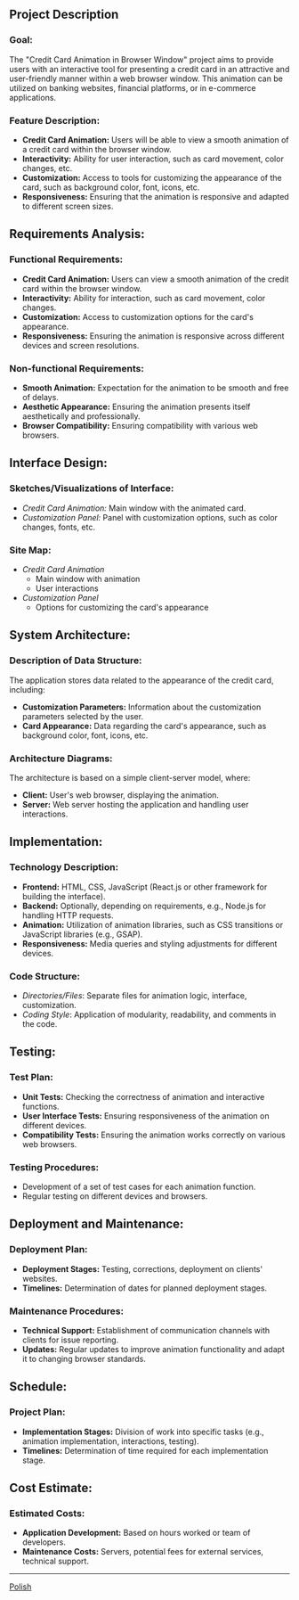 ## Project Description

### Goal:

The "Credit Card Animation in Browser Window" project aims to provide users with an interactive tool for presenting a credit card in an attractive and user-friendly manner within a web browser window. This animation can be utilized on banking websites, financial platforms, or in e-commerce applications.

### Feature Description:

- **Credit Card Animation:** Users will be able to view a smooth animation of a credit card within the browser window.
- **Interactivity:** Ability for user interaction, such as card movement, color changes, etc.
- **Customization:** Access to tools for customizing the appearance of the card, such as background color, font, icons, etc.
- **Responsiveness:** Ensuring that the animation is responsive and adapted to different screen sizes.

## Requirements Analysis:

### Functional Requirements:

- **Credit Card Animation:** Users can view a smooth animation of the credit card within the browser window.
- **Interactivity:** Ability for interaction, such as card movement, color changes.
- **Customization:** Access to customization options for the card's appearance.
- **Responsiveness:** Ensuring the animation is responsive across different devices and screen resolutions.

### Non-functional Requirements:

- **Smooth Animation:** Expectation for the animation to be smooth and free of delays.
- **Aesthetic Appearance:** Ensuring the animation presents itself aesthetically and professionally.
- **Browser Compatibility:** Ensuring compatibility with various web browsers.

## Interface Design:

### Sketches/Visualizations of Interface:

- _Credit Card Animation:_ Main window with the animated card.
- _Customization Panel:_ Panel with customization options, such as color changes, fonts, etc.

### Site Map:

- _Credit Card Animation_
  - Main window with animation
  - User interactions
- _Customization Panel_
  - Options for customizing the card's appearance

## System Architecture:

### Description of Data Structure:

The application stores data related to the appearance of the credit card, including:

- **Customization Parameters:** Information about the customization parameters selected by the user.
- **Card Appearance:** Data regarding the card's appearance, such as background color, font, icons, etc.

### Architecture Diagrams:

The architecture is based on a simple client-server model, where:

- **Client:** User's web browser, displaying the animation.
- **Server:** Web server hosting the application and handling user interactions.

## Implementation:

### Technology Description:

- **Frontend:** HTML, CSS, JavaScript (React.js or other framework for building the interface).
- **Backend:** Optionally, depending on requirements, e.g., Node.js for handling HTTP requests.
- **Animation:** Utilization of animation libraries, such as CSS transitions or JavaScript libraries (e.g., GSAP).
- **Responsiveness:** Media queries and styling adjustments for different devices.

### Code Structure:

- _Directories/Files_: Separate files for animation logic, interface, customization.
- _Coding Style_: Application of modularity, readability, and comments in the code.

## Testing:

### Test Plan:

- **Unit Tests:** Checking the correctness of animation and interactive functions.
- **User Interface Tests:** Ensuring responsiveness of the animation on different devices.
- **Compatibility Tests:** Ensuring the animation works correctly on various web browsers.

### Testing Procedures:

- Development of a set of test cases for each animation function.
- Regular testing on different devices and browsers.

## Deployment and Maintenance:

### Deployment Plan:

- **Deployment Stages:** Testing, corrections, deployment on clients' websites.
- **Timelines:** Determination of dates for planned deployment stages.

### Maintenance Procedures:

- **Technical Support:** Establishment of communication channels with clients for issue reporting.
- **Updates:** Regular updates to improve animation functionality and adapt it to changing browser standards.

## Schedule:

### Project Plan:

- **Implementation Stages:** Division of work into specific tasks (e.g., animation implementation, interactions, testing).
- **Timelines:** Determination of time required for each implementation stage.

## Cost Estimate:

### Estimated Costs:

- **Application Development:** Based on hours worked or team of developers.
- **Maintenance Costs:** Servers, potential fees for external services, technical support.

---

[Polish](Documents/README[PL].md)
